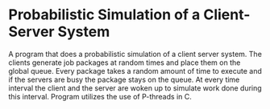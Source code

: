 # Probabilistic Simulation of a Client-Server System
A program that does a probabilistic simulation of a client server system. The clients generate job packages at random times and place them on the global queue. Every package takes a random amount of time to execute and if the servers are busy the package stays on the queue. At every time interval the client and the server are woken up to simulate work done during this interval. Program utilizes the use of P-threads in C.
